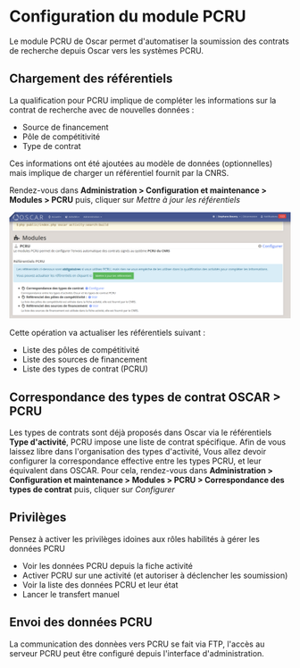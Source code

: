 # Configuration du module PCRU

Le module PCRU de Oscar permet d'automatiser la soumission des contrats de recherche depuis Oscar vers les systèmes PCRU.

## Chargement des référentiels

La qualification pour PCRU implique de compléter les informations sur la contrat de recherche avec de nouvelles données : 

 - Source de financement
 - Pôle de compétitivité
 - Type de contrat

Ces informations ont été ajoutées au modèle de données (optionnelles) mais implique de charger un référentiel fournit par la CNRS.

Rendez-vous dans **Administration > Configuration et maintenance > Modules > PCRU** puis, cliquer sur *Mettre à jour les référentiels* 

![Configuration PCRU](images/pcru-config.png)

Cette opération va actualiser les référentiels suivant : 

 - Liste des pôles de compétitivité
 - Liste des sources de financement
 - Liste des types de contrat (PCRU)

## Correspondance des types de contrat OSCAR > PCRU

Les types de contrats sont déjà proposés dans Oscar via le référentiels **Type d'activité**, PCRU impose une liste de contrat spécifique. Afin de vous laissez libre dans l'organisation des types d'activité, Vous allez devoir configurer la correspondance effective entre les types PCRU, et leur équivalent dans OSCAR. Pour cela, rendez-vous dans **Administration > Configuration et maintenance > Modules > PCRU > Correspondance des types de contrat** puis, cliquer sur *Configurer*

## Privilèges

Pensez à activer les privilèges idoines aux rôles habilités à gérer les données PCRU

 - Voir les données PCRU depuis la fiche activité
 - Activer PCRU sur une activité (et autoriser à déclencher les soumission)
 - Voir la liste des données PCRU et leur état
 - Lancer le transfert manuel

## Envoi des données PCRU

La communication des donnèes vers PCRU se fait via FTP, l'accès au serveur PCRU peut être configuré depuis l'interface d'administration.